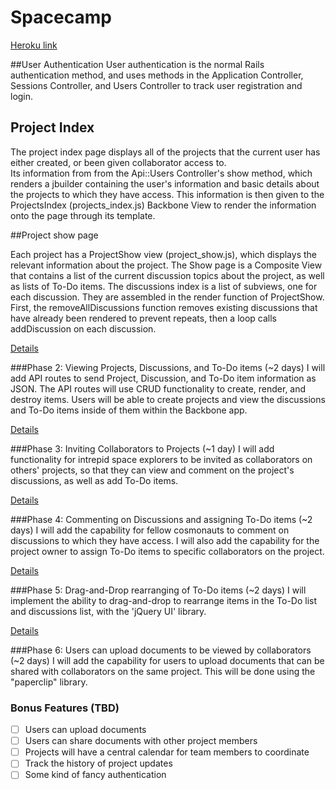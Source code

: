 # Spacecamp

[Heroku link][heroku]

[heroku]: http://www.spacecamp.xyz/

##User Authentication
User authentication is the normal Rails authentication method, and uses methods in the Application Controller, Sessions Controller, and Users Controller to track user registration and login.

## Project Index

The project index page displays all of the projects that the current user has either created, or been given collaborator access to.  
Its information from from the Api::Users Controller's show method, which renders a jbuilder containing the user's information and basic details about the projects to which they have access.
This information is then given to the ProjectsIndex (projects_index.js) Backbone View to render the information onto the page through its template.

##Project show page

Each project has a ProjectShow view (project_show.js), which displays the relevant information about the project.  The Show page is a Composite View that contains a list of the current discussion topics about the project, as well as lists of To-Do items.
The discussions index is a list of subviews, one for each discussion.  They are assembled in the render function of ProjectShow.  First, the removeAllDiscussions function removes existing discussions that have already been rendered to prevent repeats, then a loop calls addDiscussion on each discussion.


[Details][phase-one]

###Phase 2: Viewing Projects, Discussions, and To-Do items (~2 days)
I will add API routes to send Project, Discussion, and To-Do item information as JSON. The API routes will use CRUD functionality to create, render, and destroy items. Users will be able to create projects and view the discussions and To-Do items inside of them within the Backbone app.

[Details][phase-two]

###Phase 3: Inviting Collaborators to Projects (~1 day)
I will add functionality for intrepid space explorers to be invited as collaborators on others' projects, so that they can view and comment on the project's discussions, as well as add To-Do items.

[Details][phase-three]

###Phase 4: Commenting on Discussions and assigning To-Do items (~2 days)
I will add the capability for fellow cosmonauts to comment on discussions to which they have access. I will also add the capability for the project owner to assign To-Do items to specific collaborators on the project.

[Details][phase-four]

###Phase 5: Drag-and-Drop rearranging of To-Do items (~2 days)
I will implement the ability to drag-and-drop to rearrange items in the To-Do list and discussions list, with the 'jQuery UI' library.

[Details][phase-five]

###Phase 6: Users can upload documents to be viewed by collaborators (~2 days)
I will add the capability for users to upload documents that can be shared with collaborators on the same project. This will be done using the "paperclip" library.

### Bonus Features (TBD)
- [ ] Users can upload documents
- [ ] Users can share documents with other project members
- [ ] Projects will have a central calendar for team members to coordinate
- [ ] Track the history of project updates
- [ ] Some kind of fancy authentication

[phase-one]: ./docs/phases/phase1.md
[phase-two]: ./docs/phases/phase2.md
[phase-three]: ./docs/phases/phase3.md
[phase-four]: ./docs/phases/phase4.md
[phase-five]: ./docs/phases/phase5.md
